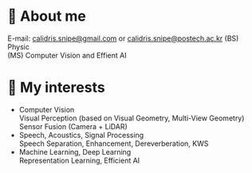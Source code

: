 # :bear: About me  
E-mail: calidris.snipe@gmail.com or calidris.snipe@postech.ac.kr
(BS) Physic  
(MS) Computer Vision and Effient AI  
# :panda_face: My interests  
- Computer Vision  
  Visual Perception (based on Visual Geometry, Multi-View Geometry)  
  Sensor Fusion (Camera + LiDAR)  
- Speech, Acoustics, Signal Processing    
  Speech Separation, Enhancement, Dereverberation, KWS  
- Machine Learning, Deep Learning  
  Representation Learning, Efficient AI  
